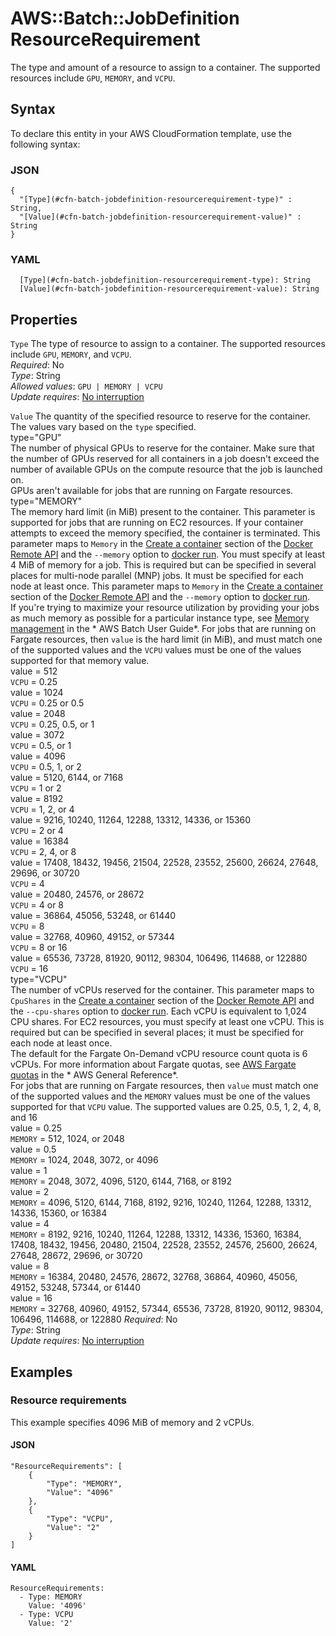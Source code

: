 # AWS::Batch::JobDefinition ResourceRequirement<a name="aws-properties-batch-jobdefinition-resourcerequirement"></a>

The type and amount of a resource to assign to a container\. The supported resources include `GPU`, `MEMORY`, and `VCPU`\.

## Syntax<a name="aws-properties-batch-jobdefinition-resourcerequirement-syntax"></a>

To declare this entity in your AWS CloudFormation template, use the following syntax:

### JSON<a name="aws-properties-batch-jobdefinition-resourcerequirement-syntax.json"></a>

```
{
  "[Type](#cfn-batch-jobdefinition-resourcerequirement-type)" : String,
  "[Value](#cfn-batch-jobdefinition-resourcerequirement-value)" : String
}
```

### YAML<a name="aws-properties-batch-jobdefinition-resourcerequirement-syntax.yaml"></a>

```
  [Type](#cfn-batch-jobdefinition-resourcerequirement-type): String
  [Value](#cfn-batch-jobdefinition-resourcerequirement-value): String
```

## Properties<a name="aws-properties-batch-jobdefinition-resourcerequirement-properties"></a>

`Type`  <a name="cfn-batch-jobdefinition-resourcerequirement-type"></a>
The type of resource to assign to a container\. The supported resources include `GPU`, `MEMORY`, and `VCPU`\.  
*Required*: No  
*Type*: String  
*Allowed values*: `GPU | MEMORY | VCPU`  
*Update requires*: [No interruption](https://docs.aws.amazon.com/AWSCloudFormation/latest/UserGuide/using-cfn-updating-stacks-update-behaviors.html#update-no-interrupt)

`Value`  <a name="cfn-batch-jobdefinition-resourcerequirement-value"></a>
The quantity of the specified resource to reserve for the container\. The values vary based on the `type` specified\.    
type="GPU"  
The number of physical GPUs to reserve for the container\. Make sure that the number of GPUs reserved for all containers in a job doesn't exceed the number of available GPUs on the compute resource that the job is launched on\.  
GPUs aren't available for jobs that are running on Fargate resources\.  
type="MEMORY"  
The memory hard limit \(in MiB\) present to the container\. This parameter is supported for jobs that are running on EC2 resources\. If your container attempts to exceed the memory specified, the container is terminated\. This parameter maps to `Memory` in the [Create a container](https://docs.docker.com/engine/api/v1.23/#create-a-container) section of the [Docker Remote API](https://docs.docker.com/engine/api/v1.23/) and the `--memory` option to [docker run](https://docs.docker.com/engine/reference/run/)\. You must specify at least 4 MiB of memory for a job\. This is required but can be specified in several places for multi\-node parallel \(MNP\) jobs\. It must be specified for each node at least once\. This parameter maps to `Memory` in the [Create a container](https://docs.docker.com/engine/api/v1.23/#create-a-container) section of the [Docker Remote API](https://docs.docker.com/engine/api/v1.23/) and the `--memory` option to [docker run](https://docs.docker.com/engine/reference/run/)\.  
If you're trying to maximize your resource utilization by providing your jobs as much memory as possible for a particular instance type, see [Memory management](https://docs.aws.amazon.com/batch/latest/userguide/memory-management.html) in the * AWS Batch User Guide*\.
For jobs that are running on Fargate resources, then `value` is the hard limit \(in MiB\), and must match one of the supported values and the `VCPU` values must be one of the values supported for that memory value\.    
value = 512  
 `VCPU` = 0\.25  
value = 1024  
 `VCPU` = 0\.25 or 0\.5  
value = 2048  
 `VCPU` = 0\.25, 0\.5, or 1  
value = 3072  
 `VCPU` = 0\.5, or 1  
value = 4096  
 `VCPU` = 0\.5, 1, or 2  
value = 5120, 6144, or 7168  
 `VCPU` = 1 or 2  
value = 8192  
 `VCPU` = 1, 2, or 4  
value = 9216, 10240, 11264, 12288, 13312, 14336, or 15360  
 `VCPU` = 2 or 4  
value = 16384  
 `VCPU` = 2, 4, or 8  
value = 17408, 18432, 19456, 21504, 22528, 23552, 25600, 26624, 27648, 29696, or 30720  
 `VCPU` = 4  
value = 20480, 24576, or 28672  
 `VCPU` = 4 or 8  
value = 36864, 45056, 53248, or 61440  
 `VCPU` = 8  
value = 32768, 40960, 49152, or 57344  
 `VCPU` = 8 or 16  
value = 65536, 73728, 81920, 90112, 98304, 106496, 114688, or 122880  
 `VCPU` = 16  
type="VCPU"  
The number of vCPUs reserved for the container\. This parameter maps to `CpuShares` in the [Create a container](https://docs.docker.com/engine/api/v1.23/#create-a-container) section of the [Docker Remote API](https://docs.docker.com/engine/api/v1.23/) and the `--cpu-shares` option to [docker run](https://docs.docker.com/engine/reference/run/)\. Each vCPU is equivalent to 1,024 CPU shares\. For EC2 resources, you must specify at least one vCPU\. This is required but can be specified in several places; it must be specified for each node at least once\.  
The default for the Fargate On\-Demand vCPU resource count quota is 6 vCPUs\. For more information about Fargate quotas, see [AWS Fargate quotas](https://docs.aws.amazon.com/general/latest/gr/ecs-service.html#service-quotas-fargate) in the * AWS General Reference*\.  
For jobs that are running on Fargate resources, then `value` must match one of the supported values and the `MEMORY` values must be one of the values supported for that `VCPU` value\. The supported values are 0\.25, 0\.5, 1, 2, 4, 8, and 16    
value = 0\.25  
 `MEMORY` = 512, 1024, or 2048  
value = 0\.5  
 `MEMORY` = 1024, 2048, 3072, or 4096  
value = 1  
 `MEMORY` = 2048, 3072, 4096, 5120, 6144, 7168, or 8192  
value = 2  
 `MEMORY` = 4096, 5120, 6144, 7168, 8192, 9216, 10240, 11264, 12288, 13312, 14336, 15360, or 16384  
value = 4  
 `MEMORY` = 8192, 9216, 10240, 11264, 12288, 13312, 14336, 15360, 16384, 17408, 18432, 19456, 20480, 21504, 22528, 23552, 24576, 25600, 26624, 27648, 28672, 29696, or 30720  
value = 8  
 `MEMORY` = 16384, 20480, 24576, 28672, 32768, 36864, 40960, 45056, 49152, 53248, 57344, or 61440   
value = 16  
 `MEMORY` = 32768, 40960, 49152, 57344, 65536, 73728, 81920, 90112, 98304, 106496, 114688, or 122880 
*Required*: No  
*Type*: String  
*Update requires*: [No interruption](https://docs.aws.amazon.com/AWSCloudFormation/latest/UserGuide/using-cfn-updating-stacks-update-behaviors.html#update-no-interrupt)

## Examples<a name="aws-properties-batch-jobdefinition-resourcerequirement--examples"></a>

### Resource requirements<a name="aws-properties-batch-jobdefinition-resourcerequirement--examples--Resource_requirements"></a>

This example specifies 4096 MiB of memory and 2 vCPUs\.

#### JSON<a name="aws-properties-batch-jobdefinition-resourcerequirement--examples--Resource_requirements--json"></a>

```
"ResourceRequirements": [
    {
        "Type": "MEMORY",
        "Value": "4096"
    },
    {
        "Type": "VCPU",
        "Value": "2"
    }
]
```

#### YAML<a name="aws-properties-batch-jobdefinition-resourcerequirement--examples--Resource_requirements--yaml"></a>

```
ResourceRequirements:
  - Type: MEMORY
    Value: '4096'
  - Type: VCPU
    Value: '2'
```